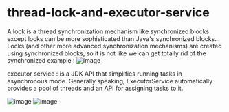 # thread-lock-and-executor-service
A lock is a thread synchronization mechanism like synchronized blocks except locks can be more sophisticated than Java's synchronized blocks. Locks (and other more advanced synchronization mechanisms) are created using synchronized blocks, so it is not like we can get totally rid of the synchronized 
example : 
![image](https://user-images.githubusercontent.com/36199753/134033069-c5e1734c-519b-49c3-8b4e-3911d4cb6bd7.png)


executor service : is a JDK API that simplifies running tasks in asynchronous mode. Generally speaking, ExecutorService automatically provides a pool of threads and an API for assigning tasks to it.

![image](https://user-images.githubusercontent.com/36199753/134032931-c3e911d2-893d-46c8-8e59-10fe62856623.png)
![image](https://user-images.githubusercontent.com/36199753/134032964-1c57a12e-b502-472e-a4d5-baf83778b926.png)

